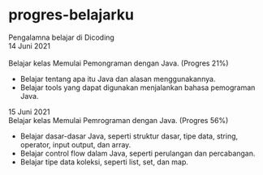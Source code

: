 # progres-belajarku
Pengalamna belajar di Dicoding<br>
14 Juni 2021<br><br>
Belajar kelas Memulai Pemongraman dengan Java. (Progres 21%)<br>
- Belajar tentang apa itu Java dan alasan menggunakannya.<br>
- Belajar tools yang dapat digunakan menjalankan bahasa pemograman Java.

15 Juni 2021<br>
Belajar kelas Memulai Pemrograman dengan Java. (Progres 56%)<br>
- Belajar dasar-dasar Java, seperti struktur dasar, tipe data, string, operator, input output, dan array.
- Belajar control flow dalam Java, seperti perulangan dan percabangan.
- Belajar tipe data koleksi, seperti list, set, dan map.
